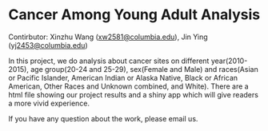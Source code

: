 # Cancer Among Young Adult Analysis


Contirbutor: Xinzhu Wang (xw2581@columbia.edu), Jin Ying (yj2453@columbia.edu)

In this project, we do analysis about cancer sites on different year(2010-2015), age group(20-24 and 25-29), sex(Female and Male) and races(Asian or Pacific Islander, American Indian or Alaska Native, Black or African American, Other Races and Unknown combined, and White). There are a html file showing our project results and a shiny app which will give readers a more vivid experience. 

If you have any question about the work, please email us.
